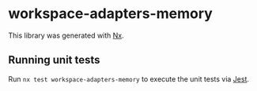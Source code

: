 # workspace-adapters-memory

This library was generated with [Nx](https://nx.dev).

## Running unit tests

Run `nx test workspace-adapters-memory` to execute the unit tests via [Jest](https://jestjs.io).
